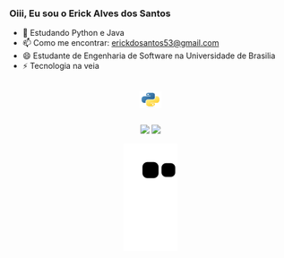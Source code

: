 ### Oiii, Eu sou o Erick Alves dos Santos 

- 🌱 Estudando Python e Java 
- 📫 Como me encontrar: erickdosantos53@gmail.com
- 😄 Estudante de Engenharia de Software na Universidade de Brasilia
- ⚡ Tecnologia na veia 

<div align="center">
  <a href="https://github.com/erickaalves">
<div style="display: inline_block"><br>
  <img align="center" alt="Rafa-Python" height="30" width="40" src="https://raw.githubusercontent.com/devicons/devicon/master/icons/python/python-original.svg">
</div>
  
##
 
<div> 
  <a href = "mailto:erickdosantos53@gmail.com"><img src="https://img.shields.io/badge/-Gmail-%23333?style=for-the-badge&logo=gmail&logoColor=red" target="_blank"></a>
  <a href="https://www.linkedin.com/in/erickaalvessantos/" target="_blank"><img src="https://img.shields.io/badge/-LinkedIn-%230077B5?style=for-the-badge&logo=linkedin&logoColor=white" target="_blank"></a> 
  
   ![Snake animation](https://github.com/rafaballerini/rafaballerini/blob/output/github-contribution-grid-snake.svg)
  
</div>
